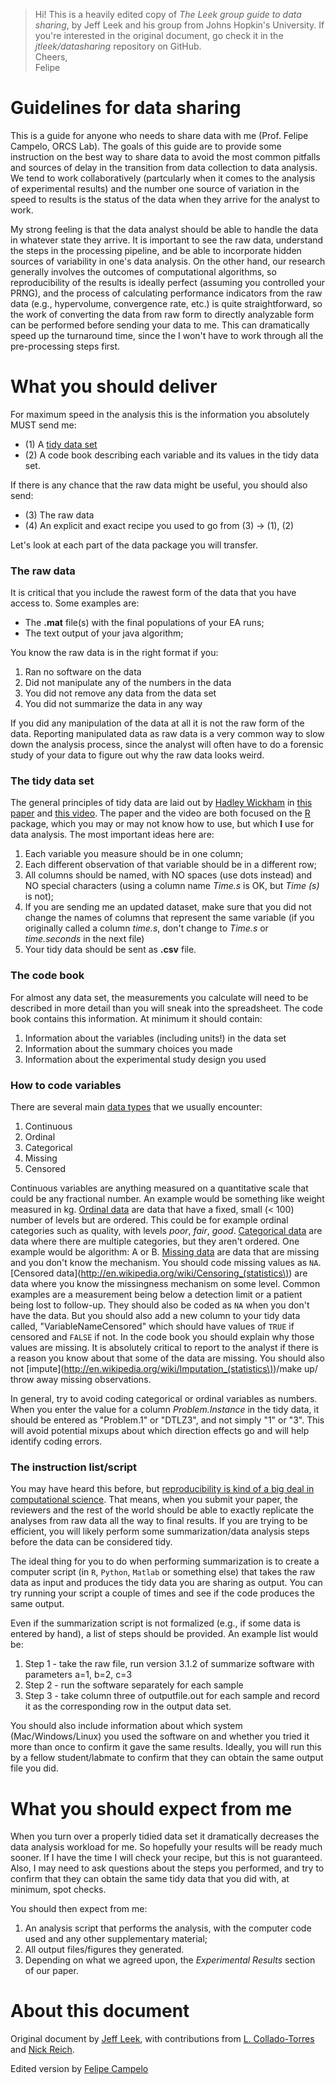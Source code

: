 > Hi! This is a heavily edited copy of _The Leek group guide to data sharing_, by Jeff Leek and his group from Johns Hopkin's University. If you're interested in the original document, go check it in the _jtleek/datasharing_ repository on GitHub.  
> Cheers,  
> Felipe

Guidelines for data sharing
===========

This is a guide for anyone who needs to share data with me (Prof. Felipe Campelo, ORCS Lab). The goals of this guide are to provide some instruction on the best way to share data to avoid the most common pitfalls and sources of delay in the transition from data collection to data analysis. We tend to work collaboratively (partcularly when it comes to the analysis of experimental results) and the number one source of variation in the speed to results is the status of the data when they arrive for the analyst to work.

My strong feeling is that the data analyst should be able to handle the data in whatever state they arrive. It is important
to see the raw data, understand the steps in the processing pipeline, and be able to incorporate hidden sources of
variability in one's data analysis. On the other hand, our research generally involves the outcomes of computational algorithms, so reproducibility of the results is ideally perfect (assuming you controlled your PRNG), and the process of calculating performance indicators from the raw data (e.g., hypervolume, convergence rate, etc.) is quite straightforward, so the work of converting the data from raw form to directly analyzable form can be performed before sending your data to me. This can dramatically speed up the turnaround time, since the I won't have to work through all the pre-processing steps first. 


What you should deliver
====================

For maximum speed in the analysis this is the information you absolutely MUST send me:

- (1) A [tidy data set](http://vita.had.co.nz/papers/tidy-data.pdf) 
- (2) A code book describing each variable and its values in the tidy data set.  

If there is any chance that the raw data might be useful, you should also send:

- (3) The raw data
- (4) An explicit and exact recipe you used to go from (3) -> (1), (2)

Let's look at each part of the data package you will transfer. 

### The raw data

It is critical that you include the rawest form of the data that you have access to. Some examples are: 
- The **.mat** file(s) with the final populations of your EA runs;
- The text output of your java algorithm;

You know the raw data is in the right format if you: 

1. Ran no software on the data
1. Did not manipulate any of the numbers in the data
1. You did not remove any data from the data set
1. You did not summarize the data in any way

If you did any manipulation of the data at all it is not the raw form of the data. Reporting manipulated data
as raw data is a very common way to slow down the analysis process, since the analyst will often have to do a
forensic study of your data to figure out why the raw data looks weird. 

### The tidy data set

The general principles of tidy data are laid out by [Hadley Wickham](http://had.co.nz/) in [this paper](http://vita.had.co.nz/papers/tidy-data.pdf)
and [this video](http://vimeo.com/33727555). The paper and the video are both focused on the [R](http://www.r-project.org/) package, which you may or may not know how to use, but which **I** use for data analysis. The most important ideas here are: 

1. Each variable you measure should be in one column;
1. Each different observation of that variable should be in a different row;
1. All columns should be named, with NO spaces (use dots instead) and NO special characters (using a column name _Time.s_ is OK, but _Time (s)_ is not);
1. If you are sending me an updated dataset, make sure that you did not change the names of columns that represent the same variable (if you originally called a column _time.s_, don't change to _Time.s_ or _time.seconds_ in the next file)
1. Your tidy data should be sent as **.csv** file.

### The code book

For almost any data set, the measurements you calculate will need to be described in more detail than you will sneak
into the spreadsheet. The code book contains this information. At minimum it should contain:

1. Information about the variables (including units!) in the data set
1. Information about the summary choices you made
1. Information about the experimental study design you used


### How to code variables

There are several main [data types](http://en.wikipedia.org/wiki/Statistical_data_type) that we usually encounter:

1. Continuous
1. Ordinal
1. Categorical
1. Missing 
1. Censored

Continuous variables are anything measured on a quantitative scale that could be any fractional number. An example
would be something like weight measured in kg. [Ordinal data](http://en.wikipedia.org/wiki/Ordinal_data) are data that have a fixed, small (< 100) number of levels but are ordered. 
This could be for example ordinal categories such as quality, with levels _poor_, _fair_, _good_. [Categorical data](http://en.wikipedia.org/wiki/Categorical_variable) are data where there
are multiple categories, but they aren't ordered. One example would be algorithm: A or B. [Missing data](http://en.wikipedia.org/wiki/Missing_data) are data
that are missing and you don't know the mechanism. You should code missing values as `NA`. [Censored data](http://en.wikipedia.org/wiki/Censoring_(statistics\)) are data
where you know the missingness mechanism on some level. Common examples are a measurement being below a detection limit
or a patient being lost to follow-up. They should also be coded as `NA` when you don't have the data. But you should
also add a new column to your tidy data called, "VariableNameCensored" which should have values of `TRUE` if censored 
and `FALSE` if not. In the code book you should explain why those values are missing. It is absolutely critical to report
to the analyst if there is a reason you know about that some of the data are missing. You should also not [impute](http://en.wikipedia.org/wiki/Imputation_(statistics\))/make up/
throw away missing observations.

In general, try to avoid coding categorical or ordinal variables as numbers. When you enter the value for a column _Problem.Instance_ in the tidy data, it should be entered as "Problem.1" or "DTLZ3", and not simply "1" or "3". This will avoid potential mixups about which direction effects go and will help identify coding errors. 

### The instruction list/script

You may have heard this before, but [reproducibility is kind of a big deal in computational science](http://www.sciencemag.org/content/334/6060/1226).
That means, when you submit your paper, the reviewers and the rest of the world should be able to exactly replicate
the analyses from raw data all the way to final results. If you are trying to be efficient, you will likely perform
some summarization/data analysis steps before the data can be considered tidy. 

The ideal thing for you to do when performing summarization is to create a computer script (in `R`, `Python`, `Matlab` or something else) that takes the raw data as input and produces the tidy data you are sharing as output. You can try running your script a couple of times and see if the code produces the same output. 

Even if the summarization script is not formalized (e.g., if some data is entered by hand), a list of steps should be provided. An example list would be:

1. Step 1 - take the raw file, run version 3.1.2 of summarize software with parameters a=1, b=2, c=3
1. Step 2 - run the software separately for each sample
1. Step 3 - take column three of outputfile.out for each sample and record it as the corresponding row in the output data set.

You should also include information about which system (Mac/Windows/Linux) you used the software on and whether you 
tried it more than once to confirm it gave the same results. Ideally, you will run this by a fellow student/labmate
to confirm that they can obtain the same output file you did. 

What you should expect from me
====================

When you turn over a properly tidied data set it dramatically decreases the data analysis workload for me. So hopefully
your results will be ready much sooner. If I have the time I will check your recipe, but this is not guaranteed. Also, I may need to ask questions about the steps you performed, and try to confirm that they can obtain the same tidy data that you did with, at minimum, spot checks.

You should then expect from me:

1. An analysis script that performs the analysis, with the computer code used and any other supplementary material;
1. All output files/figures they generated. 
1. Depending on what we agreed upon, the _Experimental Results_ section of our paper.

About this document
====================

Original document by [Jeff Leek](http://biostat.jhsph.edu/~jleek/), with contributions from [L. Collado-Torres](http://bit.ly/LColladoTorres) and [Nick Reich](http://people.umass.edu/nick/).

Edited version by [Felipe Campelo](http://github.com/fcampelo)


